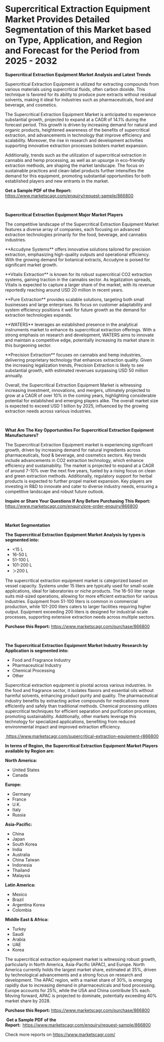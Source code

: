 <p><h1>Supercritical Extraction Equipment Market Provides Detailed Segmentation of this Market based on Type, Application, and Region and Forecast for the Period from 2025 - 2032</h1></p><p><strong>Supercritical Extraction Equipment Market Analysis and Latest Trends</strong></p>
<p><p>Supercritical Extraction Equipment is utilized for extracting compounds from various materials using supercritical fluids, often carbon dioxide. This technique is favored for its ability to produce pure extracts without residual solvents, making it ideal for industries such as pharmaceuticals, food and beverage, and cosmetics.</p><p>The Supercritical Extraction Equipment Market is anticipated to experience substantial growth, projected to expand at a CAGR of 14.1% during the forecast period. This growth is driven by increasing demand for natural and organic products, heightened awareness of the benefits of supercritical extraction, and advancements in technology that improve efficiency and scalability. Moreover, the rise in research and development activities supporting innovative extraction processes bolsters market expansion. </p><p>Additionally, trends such as the utilization of supercritical extraction in cannabis and hemp processing, as well as an upsurge in eco-friendly extraction methods, are shaping the market landscape. The focus on sustainable practices and clean-label products further intensifies the demand for this equipment, promoting substantial opportunities for both established players and new entrants in the market.</p></p>
<p><strong>Get a Sample PDF of the Report:&nbsp;</strong> <a href="https://www.marketscagr.com/enquiry/request-sample/866800?utm_campaign=2003&utm_medium=2&utm_source=Github&utm_content=ia&utm_term=19022025&utm_id=supercritical-extraction-equipment">https://www.marketscagr.com/enquiry/request-sample/866800</a></p>
<p>&nbsp;</p>
<p><strong>Supercritical Extraction Equipment Major Market Players</strong></p>
<p><p>The competitive landscape of the Supercritical Extraction Equipment Market features a diverse array of companies, each focusing on advanced extraction technologies primarily for the food, beverage, and cannabis industries. </p><p>**Accudyne Systems** offers innovative solutions tailored for precision extraction, emphasizing high-quality outputs and operational efficiency. With the growing demand for botanical extracts, Accudyne is poised for significant market growth.</p><p>**Vitalis Extraction** is known for its robust supercritical CO2 extraction systems, gaining traction in the cannabis sector. As legalization spreads, Vitalis is expected to capture a larger share of the market, with its revenue reportedly reaching around USD 20 million in recent years.</p><p>**Pure Extraction** provides scalable solutions, targeting both small businesses and large enterprises. Its focus on customer adaptability and system efficiency positions it well for future growth as the demand for extraction technologies expands.</p><p>**WATERS** leverages an established presence in the analytical instruments market to enhance its supercritical extraction offerings. With a strong emphasis on research and development, WATERS aims to innovate and maintain a competitive edge, potentially increasing its market share in this burgeoning sector.</p><p>**Precision Extraction** focuses on cannabis and hemp industries, delivering proprietary technology that enhances extraction quality. Given the increasing legalization trends, Precision Extraction is likely to see substantial growth, with estimated revenues surpassing USD 50 million annually.</p><p>Overall, the Supercritical Extraction Equipment Market is witnessing increasing investment, innovations, and mergers, ultimately projected to grow at a CAGR of over 10% in the coming years, highlighting considerable potential for established and emerging players alike. The overall market size is expected to exceed USD 1 billion by 2025, influenced by the growing extraction needs across various industries.</p></p>
<p>&nbsp;</p>
<p><strong>What Are The Key Opportunities For Supercritical Extraction Equipment Manufacturers?</strong></p>
<p><p>The Supercritical Extraction Equipment market is experiencing significant growth, driven by increasing demand for natural ingredients across pharmaceuticals, food & beverage, and cosmetics sectors. Key trends include advancements in CO2 extraction technology, which enhance efficiency and sustainability. The market is projected to expand at a CAGR of around 7-10% over the next five years, fueled by a rising focus on clean and green extraction methods. Additionally, regulatory support for herbal products is expected to further propel market expansion. Key players are investing in R&D to innovate and cater to diverse industry needs, ensuring a competitive landscape and robust future outlook.</p></p>
<p><strong>Inquire or Share Your Questions If Any Before Purchasing This Report:</strong> <a href="https://www.marketscagr.com/enquiry/pre-order-enquiry/866800?utm_campaign=2003&utm_medium=2&utm_source=Github&utm_content=ia&utm_term=19022025&utm_id=supercritical-extraction-equipment">https://www.marketscagr.com/enquiry/pre-order-enquiry/866800</a></p>
<p>&nbsp;</p>
<p><strong>Market Segmentation</strong></p>
<p><strong>The Supercritical Extraction Equipment Market Analysis by types is segmented into:</strong></p>
<p><ul><li><15 L</li><li>16-50 L</li><li>51-100 L</li><li>101-200 L</li><li>＞200 L</li></ul></p>
<p><p>The supercritical extraction equipment market is categorized based on vessel capacity. Systems under 15 liters are typically used for small-scale applications, ideal for laboratories or niche products. The 16-50 liter range suits mid-sized operations, allowing for more efficient extraction for various industries. Equipment from 51-100 liters is common in commercial production, while 101-200 liters caters to larger facilities requiring higher output. Equipment exceeding 200 liters is designed for industrial-scale processes, supporting extensive extraction needs across multiple sectors.</p></p>
<p><strong>Purchase this Report:&nbsp;</strong><a href="https://www.marketscagr.com/purchase/866800?utm_campaign=2003&utm_medium=2&utm_source=Github&utm_content=ia&utm_term=19022025&utm_id=supercritical-extraction-equipment">https://www.marketscagr.com/purchase/866800</a></p>
<p>&nbsp;</p>
<p><strong>The Supercritical Extraction Equipment Market Industry Research by Application is segmented into:</strong></p>
<p><ul><li>Food and Fragrance Industry</li><li>Pharmaceutical Industry</li><li>Chemical Processing</li><li>Other</li></ul></p>
<p><p>Supercritical extraction equipment is pivotal across various industries. In the food and fragrance sector, it isolates flavors and essential oils without harmful solvents, enhancing product purity and quality. The pharmaceutical industry benefits by extracting active compounds for medications more efficiently and safely than traditional methods. Chemical processing utilizes supercritical techniques for efficient separation and purification processes, promoting sustainability. Additionally, other markets leverage this technology for specialized applications, benefiting from reduced environmental impact and improved extraction efficiency.</p></p>
<p><a href="https://www.marketscagr.com/supercritical-extraction-equipment-r866800?utm_campaign=2003&utm_medium=2&utm_source=Github&utm_content=ia&utm_term=19022025&utm_id=supercritical-extraction-equipment">&nbsp;https://www.marketscagr.com/supercritical-extraction-equipment-r866800</a></p>
<p><strong>In terms of Region, the Supercritical Extraction Equipment Market Players available by Region are:</strong></p>
<p>
    <p> <strong> North America: </strong>
        <ul>
            <li>United States</li>
            <li>Canada</li>
        </ul>
        </p> 
    <p> <strong> Europe: </strong>
        <ul>
            <li>Germany</li>
            <li>France</li>
            <li>U.K.</li>
            <li>Italy</li>
            <li>Russia</li>
        </ul>
        </p> 
    <p> <strong> Asia-Pacific: </strong>
        <ul>
            <li>China</li>
            <li>Japan</li>
            <li>South Korea</li>
            <li>India</li>
            <li>Australia</li>
            <li>China Taiwan</li>
            <li>Indonesia</li>
            <li>Thailand</li>
            <li>Malaysia</li>
        </ul>
        </p> 
    <p> <strong> Latin America: </strong>
        <ul>
            <li>Mexico</li>
            <li>Brazil</li>
            <li>Argentina Korea</li>
            <li>Colombia</li>
        </ul>
        </p> 
    <p> <strong> Middle East & Africa: </strong>
        <ul>
            <li>Turkey</li>
            <li>Saudi</li>
            <li>Arabia</li>
            <li>UAE</li>
            <li>Korea</li>
        </ul>
    </p>
    </p>
<p><p>The supercritical extraction equipment market is witnessing robust growth, particularly in North America, Asia-Pacific (APAC), and Europe. North America currently holds the largest market share, estimated at 35%, driven by technological advancements and a strong focus on research and development. The APAC region, with a market share of 30%, is emerging rapidly due to increasing demand in pharmaceuticals and food processing. Europe accounts for 25%, while the USA and China contribute 5% each. Moving forward, APAC is projected to dominate, potentially exceeding 40% market share by 2028.</p></p>
<p><strong>Purchase this Report: </strong><a href="https://www.marketscagr.com/purchase/866800?utm_campaign=2003&utm_medium=2&utm_source=Github&utm_content=ia&utm_term=19022025&utm_id=supercritical-extraction-equipment">https://www.marketscagr.com/purchase/866800</a></p>
<p>&nbsp;<strong>Get a Sample PDF of the Report:&nbsp;&nbsp;</strong><a href="https://www.marketscagr.com/enquiry/request-sample/866800?utm_campaign=2003&utm_medium=2&utm_source=Github&utm_content=ia&utm_term=19022025&utm_id=supercritical-extraction-equipment">https://www.marketscagr.com/enquiry/request-sample/866800</a></p>
<p><strong></strong></p>
<p>Check more reports on <a href="https://www.marketscagr.com/?utm_campaign=2003&utm_medium=2&utm_source=Github&utm_content=ia&utm_term=19022025&utm_id=supercritical-extraction-equipment">https://www.marketscagr.com/</a></p>